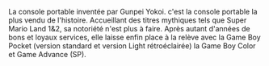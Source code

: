 La console portable inventée par Gunpei Yokoi. c'est la console portable la plus vendu de l'histoire. Accueillant des titres mythiques tels que Super Mario Land 1&2, sa notoriété n'est plus à faire. Après autant d'années de bons et loyaux services, elle laisse enfin place à la relève avec la Game Boy Pocket (version standard et version Light rétroéclairée) la Game Boy Color et Game Advance (SP).